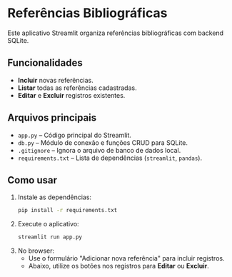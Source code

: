 # Referências Bibliográficas

Este aplicativo Streamlit organiza referências bibliográficas com backend SQLite.

## Funcionalidades

- **Incluir** novas referências.
- **Listar** todas as referências cadastradas.
- **Editar** e **Excluir** registros existentes.

## Arquivos principais

- `app.py` – Código principal do Streamlit.
- `db.py` – Módulo de conexão e funções CRUD para SQLite.
- `.gitignore` – Ignora o arquivo de banco de dados local.
- `requirements.txt` – Lista de dependências (`streamlit`, `pandas`).

## Como usar

1. Instale as dependências:
   ```bash
   pip install -r requirements.txt
   ```
2. Execute o aplicativo:
   ```bash
   streamlit run app.py
   ```
3. No browser:
   - Use o formulário "Adicionar nova referência" para incluir registros.
   - Abaixo, utilize os botões nos registros para **Editar** ou **Excluir**.
